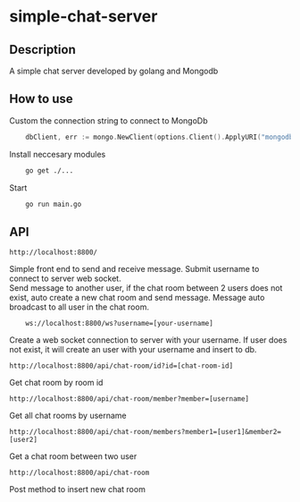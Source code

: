 # simple-chat-server

## Description

A simple chat server developed by golang and Mongodb

## How to use

Custom the connection string to connect to MongoDb

```go
	dbClient, err := mongo.NewClient(options.Client().ApplyURI("mongodb://admin:123456@localhost:27017/admin?connectTimeoutMS=10000&authSource=admin&authMechanism=SCRAM-SHA-1"))
```

Install neccesary modules

```sh
    go get ./...
```

Start

```sh
    go run main.go
```

## API

```
http://localhost:8800/
```

Simple front end to send and receive message.
Submit username to connect to server web socket.
</br>
Send message to another user, if the chat room between 2 users does not exist, auto create a new
chat room and send message. Message auto broadcast to all user in the chat room.

```
    ws://localhost:8800/ws?username=[your-username]
```

Create a web socket connection to server with your username.
If user does not exist, it will create an user with your username
and insert to db.

```
http://localhost:8800/api/chat-room/id?id=[chat-room-id]
```

Get chat room by room id

```
http://localhost:8800/api/chat-room/member?member=[username]
```

Get all chat rooms by username

```
http://localhost:8800/api/chat-room/members?member1=[user1]&member2=[user2]
```

Get a chat room between two user

```
http://localhost:8800/api/chat-room
```

Post method to insert new chat room

